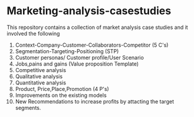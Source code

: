 # Marketing-analysis-casestudies
This repository contains a collection of market analysis case studies and it involved the following 
1. Context-Company-Customer-Collaborators-Competitor (5 C's)
2. Segmentation-Targeting-Positioning (STP)
3. Customer personas/ Customer profile/User Scenario
4. Jobs,pains and gains (Value proposition Template)
5. Competitive analysis
6. Qualitative analysis
7. Quantitative analysis
8. Product, Price,Place,Promotion (4 P's)
9. Improvements on the existing models
10. New Recommendations to increase profits by attacting the target segments.
